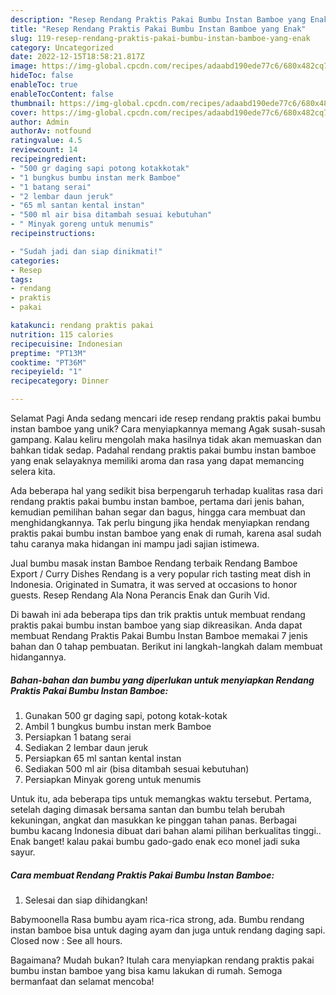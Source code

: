 ```yaml
---
description: "Resep Rendang Praktis Pakai Bumbu Instan Bamboe yang Enak"
title: "Resep Rendang Praktis Pakai Bumbu Instan Bamboe yang Enak"
slug: 119-resep-rendang-praktis-pakai-bumbu-instan-bamboe-yang-enak
category: Uncategorized
date: 2022-12-15T18:58:21.817Z
image: https://img-global.cpcdn.com/recipes/adaabd190ede77c6/680x482cq70/rendang-praktis-pakai-bumbu-instan-bamboe-foto-resep-utama.jpg
hideToc: false
enableToc: true
enableTocContent: false
thumbnail: https://img-global.cpcdn.com/recipes/adaabd190ede77c6/680x482cq70/rendang-praktis-pakai-bumbu-instan-bamboe-foto-resep-utama.jpg
cover: https://img-global.cpcdn.com/recipes/adaabd190ede77c6/680x482cq70/rendang-praktis-pakai-bumbu-instan-bamboe-foto-resep-utama.jpg
author: Admin
authorAv: notfound
ratingvalue: 4.5
reviewcount: 14
recipeingredient:
- "500 gr daging sapi potong kotakkotak"
- "1 bungkus bumbu instan merk Bamboe"
- "1 batang serai"
- "2 lembar daun jeruk"
- "65 ml santan kental instan"
- "500 ml air bisa ditambah sesuai kebutuhan"
- " Minyak goreng untuk menumis"
recipeinstructions:

- "Sudah jadi dan siap dinikmati!"
categories:
- Resep
tags:
- rendang
- praktis
- pakai

katakunci: rendang praktis pakai 
nutrition: 115 calories
recipecuisine: Indonesian
preptime: "PT13M"
cooktime: "PT36M"
recipeyield: "1"
recipecategory: Dinner

---
```



Selamat Pagi Anda sedang mencari ide resep rendang praktis pakai bumbu instan bamboe yang unik? Cara menyiapkannya memang Agak susah-susah gampang. Kalau keliru mengolah maka hasilnya tidak akan memuaskan dan bahkan tidak sedap. Padahal rendang praktis pakai bumbu instan bamboe yang enak selayaknya memiliki aroma dan rasa yang dapat memancing selera kita.


Ada beberapa hal yang sedikit bisa berpengaruh terhadap kualitas rasa dari rendang praktis pakai bumbu instan bamboe, pertama dari jenis bahan, kemudian pemilihan bahan segar dan bagus, hingga cara membuat dan menghidangkannya. Tak perlu bingung jika hendak menyiapkan rendang praktis pakai bumbu instan bamboe yang enak di rumah, karena asal sudah tahu caranya maka hidangan ini mampu jadi sajian istimewa.

Jual bumbu masak instan Bamboe Rendang terbaik Rendang Bamboe Export / Curry Dishes Rendang is a very popular rich tasting meat dish in Indonesia. Originated in Sumatra, it was served at occasions to honor guests. Resep Rendang Ala Nona Perancis Enak dan Gurih Vid.


Di bawah ini ada beberapa tips dan trik praktis untuk membuat rendang praktis pakai bumbu instan bamboe yang siap dikreasikan. Anda dapat membuat Rendang Praktis Pakai Bumbu Instan Bamboe memakai 7 jenis bahan dan 0 tahap pembuatan. Berikut ini langkah-langkah dalam membuat hidangannya.

<!--inarticleads1-->

##### Bahan-bahan dan bumbu yang diperlukan untuk menyiapkan Rendang Praktis Pakai Bumbu Instan Bamboe:

1. Gunakan 500 gr daging sapi, potong kotak-kotak
1. Ambil 1 bungkus bumbu instan merk Bamboe
1. Persiapkan 1 batang serai
1. Sediakan 2 lembar daun jeruk
1. Persiapkan 65 ml santan kental instan
1. Sediakan 500 ml air (bisa ditambah sesuai kebutuhan)
1. Persiapkan  Minyak goreng untuk menumis


Untuk itu, ada beberapa tips untuk memangkas waktu tersebut. Pertama, setelah daging dimasak bersama santan dan bumbu telah berubah kekuningan, angkat dan masukkan ke pinggan tahan panas. Berbagai bumbu kacang Indonesia dibuat dari bahan alami pilihan berkualitas tinggi.. Enak banget! kalau pakai bumbu gado-gado enak eco monel jadi suka sayur. 

<!--inarticleads2-->

##### Cara membuat Rendang Praktis Pakai Bumbu Instan Bamboe:


1. Selesai dan siap dihidangkan!

Babymoonella Rasa bumbu ayam rica-rica strong, ada. Bumbu rendang instan bamboe bisa untuk daging ayam dan juga untuk rendang daging sapi. Closed now : See all hours. 

Bagaimana? Mudah bukan? Itulah cara menyiapkan rendang praktis pakai bumbu instan bamboe yang bisa kamu lakukan di rumah. Semoga bermanfaat dan selamat mencoba!

